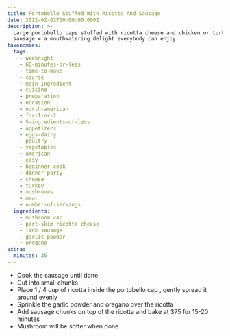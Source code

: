 ```yaml
---
title: Portobello Stuffed With Ricotta And Sausage
date: 2012-02-02T00:00:00.000Z
description: >-
  Large portobello caps stuffed with ricotta cheese and chicken or turkey
  sausage = a mouthwatering delight everybody can enjoy.
taxonomies:
  tags:
    - weeknight
    - 60-minutes-or-less
    - time-to-make
    - course
    - main-ingredient
    - cuisine
    - preparation
    - occasion
    - north-american
    - for-1-or-2
    - 5-ingredients-or-less
    - appetizers
    - eggs-dairy
    - poultry
    - vegetables
    - american
    - easy
    - beginner-cook
    - dinner-party
    - cheese
    - turkey
    - mushrooms
    - meat
    - number-of-servings
  ingredients:
    - mushroom cap
    - part-skim ricotta cheese
    - link sausage
    - garlic powder
    - oregano
extra:
  minutes: 35
---
```

 - Cook the sausage until done
 - Cut into small chunks
 - Place 1 / 4 cup of ricotta inside the portobello cap , gently spread it around evenly
 - Sprinkle the garlic powder and oregano over the ricotta
 - Add sausage chunks on top of the ricotta and bake at 375 for 15-20 minutes
 - Mushroom will be softer when done
